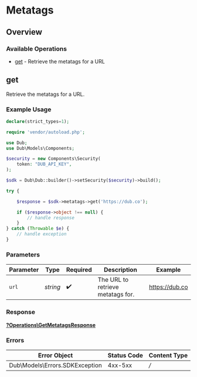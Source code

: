 # Metatags

## Overview

### Available Operations

* [get](#get) - Retrieve the metatags for a URL

## get

Retrieve the metatags for a URL.

### Example Usage

```php
declare(strict_types=1);

require 'vendor/autoload.php';

use Dub;
use Dub\Models\Components;

$security = new Components\Security(
    token: "DUB_API_KEY",
);

$sdk = Dub\Dub::builder()->setSecurity($security)->build();

try {

    $response = $sdk->metatags->get('https://dub.co');

    if ($response->object !== null) {
        // handle response
    }
} catch (Throwable $e) {
    // handle exception
}
```

### Parameters

| Parameter                         | Type                              | Required                          | Description                       | Example                           |
| --------------------------------- | --------------------------------- | --------------------------------- | --------------------------------- | --------------------------------- |
| `url`                             | *string*                          | :heavy_check_mark:                | The URL to retrieve metatags for. | https://dub.co                    |

### Response

**[?Operations\GetMetatagsResponse](../../Models/Operations/GetMetatagsResponse.md)**

### Errors

| Error Object                   | Status Code                    | Content Type                   |
| ------------------------------ | ------------------------------ | ------------------------------ |
| Dub\Models\Errors.SDKException | 4xx-5xx                        | */*                            |
